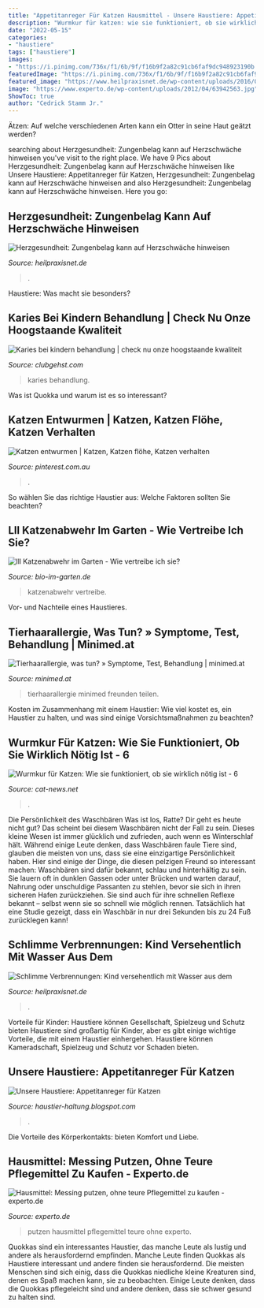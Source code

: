 ```yaml
---
title: "Appetitanreger Für Katzen Hausmittel - Unsere Haustiere: Appetitanreger Für Katzen"
description: "Wurmkur für katzen: wie sie funktioniert, ob sie wirklich nötig ist"
date: "2022-05-15"
categories:
- "haustiere"
tags: ["haustiere"]
images:
- "https://i.pinimg.com/736x/f1/6b/9f/f16b9f2a82c91cb6faf9dc948923190b.jpg"
featuredImage: "https://i.pinimg.com/736x/f1/6b/9f/f16b9f2a82c91cb6faf9dc948923190b.jpg"
featured_image: "https://www.heilpraxisnet.de/wp-content/uploads/2016/06/Verbrennungen-Kind.jpg"
image: "https://www.experto.de/wp-content/uploads/2012/04/63942563.jpg"
ShowToc: true
author: "Cedrick Stamm Jr."
---
```



Ätzen: Auf welche verschiedenen Arten kann ein Otter in seine Haut geätzt werden?

	

		
searching about Herzgesundheit: Zungenbelag kann auf Herzschwäche hinweisen you've visit to the right place. We have 9 Pics about Herzgesundheit: Zungenbelag kann auf Herzschwäche hinweisen like Unsere Haustiere: Appetitanreger für Katzen, Herzgesundheit: Zungenbelag kann auf Herzschwäche hinweisen and also Herzgesundheit: Zungenbelag kann auf Herzschwäche hinweisen. Here you go:
		
    
## Herzgesundheit: Zungenbelag Kann Auf Herzschwäche Hinweisen

<img loading=lazy src="https://www.heilpraxisnet.de/wp-content/uploads/2020/06/Zunge-Frau-scaled.jpeg" onerror="this.onerror=null;this.src='https://tse1.mm.bing.net/th?id=OIP.f3Ug9Hpsc9iEVQS0hVFDDAHaE8&amp;pid=15.1';" alt="Herzgesundheit: Zungenbelag kann auf Herzschwäche hinweisen">

_Source: heilpraxisnet.de_

>. 

	

Haustiere: Was macht sie besonders?

    
## Karies Bei Kindern Behandlung | Check Nu Onze Hoogstaande Kwaliteit

<img loading=lazy src="https://clubgehst.com/mybbbb/y8B4uaHXRdxwciFJyY5FwgHaDF.jpg" onerror="this.onerror=null;this.src='https://tse1.mm.bing.net/th?id=OIP.K1CiUSYAeo6Jxvd1Dp8R2gAAAA&amp;pid=15.1';" alt="Karies bei kindern behandlung | check nu onze hoogstaande kwaliteit">

_Source: clubgehst.com_

>karies behandlung. 

	

Was ist Quokka und warum ist es so interessant?

    
## Katzen Entwurmen | Katzen, Katzen Flöhe, Katzen Verhalten

<img loading=lazy src="https://i.pinimg.com/736x/f1/6b/9f/f16b9f2a82c91cb6faf9dc948923190b.jpg" onerror="this.onerror=null;this.src='https://tse4.mm.bing.net/th?id=OIP.YFYFYhazHlYBt79KyNtYXwHaFj&amp;pid=15.1';" alt="Katzen entwurmen | Katzen, Katzen flöhe, Katzen verhalten">

_Source: pinterest.com.au_

>. 

	

So wählen Sie das richtige Haustier aus: Welche Faktoren sollten Sie beachten?

    
## Lll Katzenabwehr Im Garten - Wie Vertreibe Ich Sie?

<img loading=lazy src="https://bio-im-garten.de/wp-content/uploads/2019/05/Katzenabwehr-im-Garten.jpg" onerror="this.onerror=null;this.src='https://tse2.mm.bing.net/th?id=OIP.KKNyvVky_JAyvCIcpQOdqQHaE8&amp;pid=15.1';" alt="lll Katzenabwehr im Garten - Wie vertreibe ich sie?">

_Source: bio-im-garten.de_

>katzenabwehr vertreibe. 

	

Vor- und Nachteile eines Haustieres.

    
## Tierhaarallergie, Was Tun? » Symptome, Test, Behandlung | Minimed.at

<img loading=lazy src="https://www.minimed.at/fileadmin/_processed_/7/4/csm_Tierhaarallergie_12301447b8.jpg" onerror="this.onerror=null;this.src='https://tse4.mm.bing.net/th?id=OIP.OwYdwAgfy_8g1yJ0oFCxTgHaEx&amp;pid=15.1';" alt="Tierhaarallergie, was tun? » Symptome, Test, Behandlung | minimed.at">

_Source: minimed.at_

>tierhaarallergie minimed freunden teilen. 

	

Kosten im Zusammenhang mit einem Haustier: Wie viel kostet es, ein Haustier zu halten, und was sind einige Vorsichtsmaßnahmen zu beachten?

    
## Wurmkur Für Katzen: Wie Sie Funktioniert, Ob Sie Wirklich Nötig Ist - 6

<img loading=lazy src="https://cat-news.net/wp-content/uploads/2018/02/71xUMHgJ9PL._SL1500_.jpg" onerror="this.onerror=null;this.src='https://tse1.mm.bing.net/th?id=OIP.7uoleJtObNPFXeNhg9wGJwHaLF&amp;pid=15.1';" alt="Wurmkur für Katzen: Wie sie funktioniert, ob sie wirklich nötig ist - 6">

_Source: cat-news.net_

>. 

	

Die Persönlichkeit des Waschbären
Was ist los, Ratte? Dir geht es heute nicht gut? Das scheint bei diesem Waschbären nicht der Fall zu sein. Dieses kleine Wesen ist immer glücklich und zufrieden, auch wenn es Winterschlaf hält. Während einige Leute denken, dass Waschbären faule Tiere sind, glauben die meisten von uns, dass sie eine einzigartige Persönlichkeit haben. Hier sind einige der Dinge, die diesen pelzigen Freund so interessant machen:
Waschbären sind dafür bekannt, schlau und hinterhältig zu sein. Sie lauern oft in dunklen Gassen oder unter Brücken und warten darauf, Nahrung oder unschuldige Passanten zu stehlen, bevor sie sich in ihren sicheren Hafen zurückziehen. Sie sind auch für ihre schnellen Reflexe bekannt – selbst wenn sie so schnell wie möglich rennen. Tatsächlich hat eine Studie gezeigt, dass ein Waschbär in nur drei Sekunden bis zu 24 Fuß zurücklegen kann!

    
## Schlimme Verbrennungen: Kind Versehentlich Mit Wasser Aus Dem

<img loading=lazy src="https://www.heilpraxisnet.de/wp-content/uploads/2016/06/Verbrennungen-Kind.jpg" onerror="this.onerror=null;this.src='https://tse1.mm.bing.net/th?id=OIP.ONYu7vYspTlD9_W4ysxgawHaE8&amp;pid=15.1';" alt="Schlimme Verbrennungen: Kind versehentlich mit Wasser aus dem">

_Source: heilpraxisnet.de_

>. 

	

Vorteile für Kinder: Haustiere können Gesellschaft, Spielzeug und Schutz bieten
Haustiere sind großartig für Kinder, aber es gibt einige wichtige Vorteile, die mit einem Haustier einhergehen. Haustiere können Kameradschaft, Spielzeug und Schutz vor Schaden bieten.

    
## Unsere Haustiere: Appetitanreger Für Katzen

<img loading=lazy src="https://3.bp.blogspot.com/-vEjEFeKq71w/Vptl0llGTAI/AAAAAAAACD8/t_1_xHdTkMU/w1200-h630-p-k-no-nu/DSCI2487.JPG" onerror="this.onerror=null;this.src='https://tse2.mm.bing.net/th?id=OIP.Ny18KtG1IIp6FIvTdDgkCQHaD4&amp;pid=15.1';" alt="Unsere Haustiere: Appetitanreger für Katzen">

_Source: haustier-haltung.blogspot.com_

>. 

	

Die Vorteile des Körperkontakts: bieten Komfort und Liebe.

    
## Hausmittel: Messing Putzen, Ohne Teure Pflegemittel Zu Kaufen - Experto.de

<img loading=lazy src="https://www.experto.de/wp-content/uploads/2012/04/63942563.jpg" onerror="this.onerror=null;this.src='https://tse1.mm.bing.net/th?id=OIP.lTJn6HpTheEdKUc6TE_YHwHaE0&amp;pid=15.1';" alt="Hausmittel: Messing putzen, ohne teure Pflegemittel zu kaufen - experto.de">

_Source: experto.de_

>putzen hausmittel pflegemittel teure ohne experto. 

	

Quokkas sind ein interessantes Haustier, das manche Leute als lustig und andere als herausfordernd empfinden.
Manche Leute finden Quokkas als Haustiere interessant und andere finden sie herausfordernd. Die meisten Menschen sind sich einig, dass die Quokkas niedliche kleine Kreaturen sind, denen es Spaß machen kann, sie zu beobachten. Einige Leute denken, dass die Quokkas pflegeleicht sind und andere denken, dass sie schwer gesund zu halten sind.

